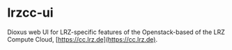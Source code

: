 # lrzcc-ui
Dioxus web UI for LRZ-specific features of the Openstack-based
of the LRZ Compute Cloud, [https://cc.lrz.de](https://cc.lrz.de).
